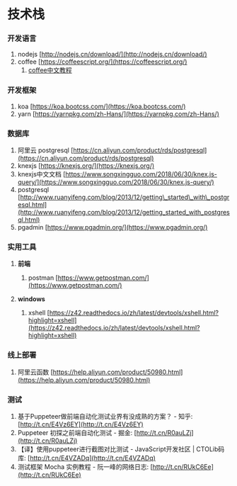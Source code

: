 # 技术栈

### 开发语言

1. nodejs [http://nodejs.cn/download/](http://nodejs.cn/download/)
2. coffee [https://coffeescript.org/](https://coffeescript.org/)
   1. [coffee中文教程](http://coffee-script.org/)

### 开发框架

1. koa [https://koa.bootcss.com/](https://koa.bootcss.com/)
2. yarn [https://yarnpkg.com/zh-Hans/](https://yarnpkg.com/zh-Hans/)

### 数据库

1. 阿里云 postgresql [https://cn.aliyun.com/product/rds/postgresql](https://cn.aliyun.com/product/rds/postgresql)
2. knexjs [https://knexjs.org/](https://knexjs.org/)
3. knexjs中文文档 [https://www.songxingguo.com/2018/06/30/knex.js-query/](https://www.songxingguo.com/2018/06/30/knex.js-query/)
4. postgresql [http://www.ruanyifeng.com/blog/2013/12/getting\_started\_with\_postgresql.html](http://www.ruanyifeng.com/blog/2013/12/getting_started_with_postgresql.html)
5. pgadmin [https://www.pgadmin.org/](https://www.pgadmin.org/)

### 实用工具

1. **前端**
   1. postman [https://www.getpostman.com/](https://www.getpostman.com/)
2. **windows**

   1. xshell [https://z42.readthedocs.io/zh/latest/devtools/xshell.html?highlight=xshell](https://z42.readthedocs.io/zh/latest/devtools/xshell.html?highlight=xshell)

### 线上部署

1. 阿里云函数 [https://help.aliyun.com/product/50980.html](https://help.aliyun.com/product/50980.html)

### 测试

1. 基于Puppeteer做前端自动化测试业界有没成熟的方案？ - 知乎: [http://t.cn/E4Vz6EY](http://t.cn/E4Vz6EY)
2. Puppeteer 初探之前端自动化测试 - 掘金: [http://t.cn/R0auLZj](http://t.cn/R0auLZj)
3. 【译】使用puppeteer进行截图对比测试 - JavaScript开发社区 \| CTOLib码库: [http://t.cn/E4VZADq](http://t.cn/E4VZADq)
4. 测试框架 Mocha 实例教程 - 阮一峰的网络日志: [http://t.cn/RUkC6Ee](http://t.cn/RUkC6Ee)

